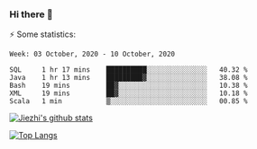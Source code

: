 ### Hi there 👋

⚡ Some statistics:

<!--START_SECTION:waka-->
```text
Week: 03 October, 2020 - 10 October, 2020

SQL     1 hr 17 mins    ██████████░░░░░░░░░░░░░░░   40.32 % 
Java    1 hr 13 mins    █████████▓░░░░░░░░░░░░░░░   38.08 % 
Bash    19 mins         ██▓░░░░░░░░░░░░░░░░░░░░░░   10.38 % 
XML     19 mins         ██▓░░░░░░░░░░░░░░░░░░░░░░   10.18 % 
Scala   1 min           ▒░░░░░░░░░░░░░░░░░░░░░░░░   00.85 % 
```
<!--END_SECTION:waka-->

[![Jiezhi's github stats](https://github-readme-stats.vercel.app/api?username=Jiezhi&show_icons=true)](https://github.com/Jiezhi/github-readme-stats)

[![Top Langs](https://github-readme-stats.vercel.app/api/top-langs/?username=Jiezhi&hide=javascript,html)](https://github.com/Jiezhi/github-readme-stats)
<!--
**Jiezhi/Jiezhi** is a ✨ _special_ ✨ repository because its `README.md` (this file) appears on your GitHub profile.

Here are some ideas to get you started:

- 🔭 I’m currently working on ...
- 🌱 I’m currently learning ...
- 👯 I’m looking to collaborate on ...
- 🤔 I’m looking for help with ...
- 💬 Ask me about ...
- 📫 How to reach me: ...
- 😄 Pronouns: ...
- ⚡ Fun fact: ...
-->

